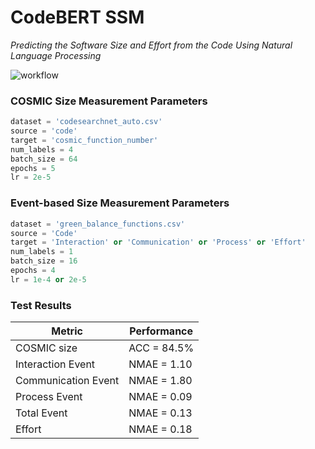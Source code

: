 # CodeBERT SSM

*Predicting the Software Size and Effort from the Code Using Natural Language Processing*

<img src="https://raw.githubusercontent.com/smtnkc/codebert-ssm/main/workflow.png" alt="workflow" />


### COSMIC Size Measurement Parameters

```python
dataset = 'codesearchnet_auto.csv'
source = 'code'
target = 'cosmic_function_number'
num_labels = 4
batch_size = 64
epochs = 5
lr = 2e-5
```

### Event-based Size Measurement Parameters

```python
dataset = 'green_balance_functions.csv'
source = 'Code'
target = 'Interaction' or 'Communication' or 'Process' or 'Effort'
num_labels = 1
batch_size = 16
epochs = 4
lr = 1e-4 or 2e-5
```

### Test Results

| Metric                | Performance       |
|-----------------------|-------------------|
| COSMIC size           | ACC = 84.5%       |
| Interaction Event     | NMAE = 1.10       |
| Communication Event   | NMAE = 1.80       |
| Process Event         | NMAE = 0.09       |
| Total Event           | NMAE = 0.13       |
| Effort                | NMAE = 0.18       |
